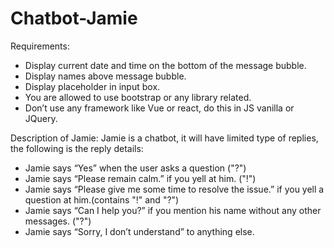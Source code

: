 # Chatbot-Jamie

Requirements:

- Display current date and time on the bottom of the message bubble.
- Display names above message bubble.
- Display placeholder in input box.
- You are allowed to use bootstrap or any library related.
- Don’t use any framework like Vue or react, do this in JS vanilla or JQuery.

Description of Jamie:
Jamie is a chatbot, it will have limited type of replies, the following is the reply details:

- Jamie says “Yes” when the user asks a question ("?")
- Jamie says “Please remain calm.” if you yell at him. ("!")
- Jamie says “Please give me some time to resolve the issue.” if you yell a question at him.(contains "!" and "?")
- Jamie says “Can I help you?” if you mention his name without any other messages. ("?")
- Jamie says “Sorry, I don’t understand” to anything else.
